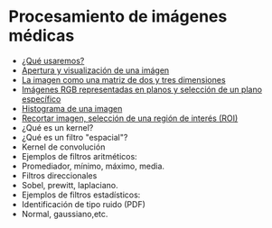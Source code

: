 # Procesamiento de imágenes médicas
- [¿Qué usaremos?](https://github.com/RocaBilly/Procesamiento-de-im-genes-m-dicas-con-Python/blob/procesamiento-de-im%C3%A1genes-medicas/%C2%BFQu%C3%A9%20usaremos%20%3F/README.md)
- [Apertura y visualización de una imágen](https://github.com/RocaBilly/Procesamiento-de-im-genes-m-dicas-con-Python/tree/procesamiento-de-im%C3%A1genes-medicas/Apertura%20y%20visualizaci%C3%B3n%20de%20una%20imagen)
- [La imagen como una matriz de dos y tres dimensiones](https://github.com/RocaBilly/Procesamiento-de-im-genes-m-dicas-con-Python/tree/procesamiento-de-im%C3%A1genes-medicas/La%20imagen%20como%20una%20matriz%20de%20dos%20y%20tres%20dimensiones)
- [Imágenes RGB representadas en planos y selección de un plano específico](https://github.com/RocaBilly/Procesamiento-de-im-genes-m-dicas-con-Python/tree/procesamiento-de-im%C3%A1genes-medicas/Im%C3%A1genes%20RGB%20representadas%20en%20planos%20y%20selecci%C3%B3n%20de%20un%20plano%20espec%C3%ADfico)
- [Histograma de una imagen](https://github.com/RocaBilly/Procesamiento-de-im-genes-m-dicas-con-Python/tree/procesamiento-de-im%C3%A1genes-medicas/Histograma%20de%20una%20imagen)
- [Recortar imagen, selección de una región de interés (ROI)](https://github.com/RocaBilly/Procesamiento-de-im-genes-m-dicas-con-Python/tree/procesamiento-de-im%C3%A1genes-medicas/Recortar%20imagen,%20selecci%C3%B3n%20de%20una%20regi%C3%B3n%20de%20inter%C3%A9s%20(ROI),%20mascara)
- ¿Qué es un kernel?
- ¿Qué es un filtro "espacial"?
- Kernel de convolución
- Ejemplos de filtros aritméticos:
- Promediador, mínimo, máximo, media.
- Filtros direccionales
- Sobel, prewitt, laplaciano.
- Ejemplos de filtros estadísticos:
- Identificación de tipo ruido (PDF)
- Normal, gaussiano,etc.
